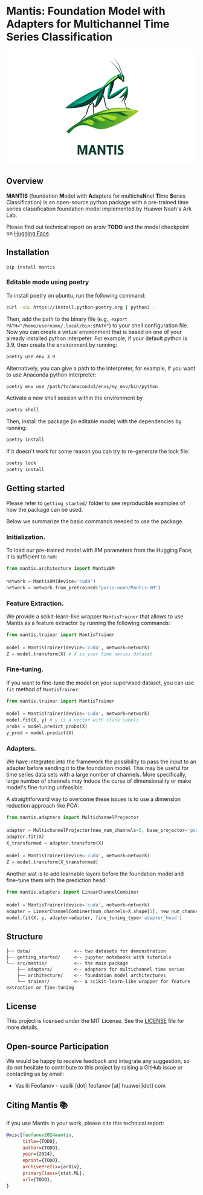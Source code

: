 # Mantis: Foundation Model with Adapters for Multichannel Time Series Classification

<p align="center">
  <img src="figures/mantis_logo_white_with_font.png" alt="Logo" height="300"/>
</p>

## Overview

**MANTIS** (foundation **M**odel with **A**dapters for multicha**N**nel **TI**me **S**eries Classification) is an open-source python package with a pre-trained time series classification foundation model implemented by Huawei Noah's Ark Lab.

Please find out technical report on arxiv **TODO** and the model checkpoint on [Hugging Face](https://huggingface.co/paris-noah/Mantis-8M).

## Installation

```
pip install mantis
```

### Editable mode using poetry

To install poetry on ubuntu, run the following command:
```bash
curl -sSL https://install.python-poetry.org | python3 -
```
Then, add the path to the binary file (e.g., `export PATH="/home/username/.local/bin:$PATH"`) to your shell configuration file.
Now you can create a virtual environment that is based on one of your already installed python interpeter.
For example, if your default python is 3.9, then create the environment by running:
```bash
poetry use env 3.9
```
Alternatively, you can give a path to the interpreter, for example, if you want to use Anaconda python interpreter:
```bash
poetry env use /path/to/anaconda3/envs/my_env/bin/python
```
Activate a new shell session within the environment by
```bash
poetry shell
```
Then, install the package (in editable mode) with the dependencies by running:
```bash
poetry install
```
If it doesn't work for some reason you can try to re-generate the lock file:
```bash
poetry lock
poetry install
```


## Getting started

Please refer to `getting_started/` folder to see reproducible examples of how the package can be used.

Below we summarize the basic commands needed to use the package.

### Initialization.

To load our pre-trained model with 8M parameters from the Hugging Face, it is sufficient to run:

``` python
from mantis.architecture import Mantis8M

network = Mantis8M(device='cuda')
network = network.from_pretrained("paris-noah/Mantis-8M")
```

### Feature Extraction.

We provide a scikit-learn-like wrapper `MantisTrainer` that allows to use Mantis as a feature extractor by running the following commands:

``` python
from mantis.trainer import MantisTrainer

model = MantisTrainer(device='cuda', network=network)
Z = model.transform(X) # X is your time series dataset
```

### Fine-tuning.

If you want to fine-tune the model on your supervised dataset, you can use `fit` method of `MantisTrainer`:

``` python
from mantis.trainer import MantisTrainer

model = MantisTrainer(device='cuda', network=network)
model.fit(X, y) # y is a vector with class labels
probs = model.predict_proba(X)
y_pred = model.predict(X)
```

### Adapters.

We have integrated into the framework the possibility to pass the input to an adapter before sending it to the foundation model. This may be useful for time series data sets with a large number of channels. More specifically, large number of channels may induce the curse of dimensionality or make model's fine-tuning unfeasible. 

A straightforward way to overcome these issues is to use a dimension reduction approach like PCA:
``` python
from mantis.adapters import MultichannelProjector

adapter = MultichannelProjector(new_num_channels=5, base_projector='pca')
adapter.fit(X)
X_transformed = adapter.transform(X)

model = MantisTrainer(device='cuda', network=network)
Z = model.transform(X_transformed)
```

Another wat is to add learnable layers before the foundation model and fine-tune them with the prediction head:
``` python
from mantis.adapters import LinearChannelCombiner

model = MantisTrainer(device='cuda', network=network)
adapter = LinearChannelCombiner(num_channels=X.shape[1], new_num_channels=5)
model.fit(X, y, adapter=adapter, fine_tuning_type='adapter_head')
```

## Structure

```
├── data/                <-- two datasets for demonstration
├── getting_started/     <-- jupyter notebooks with tutorials
└── src/mantis/          <-- the main package
    ├── adapters/        <-- adapters for multichannel time series
    ├── architecture/    <-- foundation model architectures
    └── trainer/         <-- a scikit-learn-like wrapper for feature extraction or fine-tuning
```


## License

This project is licensed under the MIT License. See the [LICENSE](LICENSE) file for more details.

## Open-source Participation

We would be happy to receive feedback and integrate any suggestion, so do not hesitate to contribute to this project by raising a GitHub issue or contacting us by email:

 - Vasilii Feofanov - vasilii [dot] feofanov [at] huawei [dot] com


## Citing Mantis 📚

If you use Mantis in your work, please cite this technical report:

```bibtex
@misc{feofanov2024mantis,
      title={TODO}, 
      author={TODO},
      year={2024},
      eprint={TODO},
      archivePrefix={arXiv},
      primaryClass={stat.ML},
      url={TODO}, 
}
```
